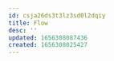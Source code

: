 ```yaml
---
id: csja26ds3t3lz3sd0l2dqiy
title: Flow
desc: ''
updated: 1656308087436
created: 1656308025427
---
```


